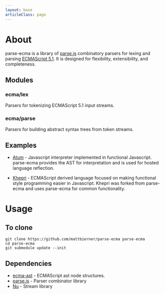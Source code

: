 ```yaml
---
layout: base
articleClass: page
---
```

# About

parse-ecma is a library of [parse.js][parsejs] combinatory parsers for lexing
and parsing [ECMAScript 5.1][ecma51]. It is designed for flexibility,
extensibility, and completeness.

## Modules

### ecma/lex ###
Parsers for tokenizing ECMAScript 5.1 input streams.

### ecma/parse ###
Parsers for building abstract syntax trees from token streams.

## Examples
* [Atum][atum] - Javascript interpreter implemented in functional Javascript.
  parse-ecma provides the AST for interpretation and is used for hosted language
  reflection.
   
* [Khepri][khepri] - ECMAScript derived language focused on making functional
style programming easier in Javascript. Khepri was forked from parse-ecma and 
uses parse-ecma for common functionality.


# Usage

## To clone ##
    git clone https://github.com/mattbierner/parse-ecma parse-ecma
    cd parse-ecma
    git submodule update --init


## Dependencies ##
* [ecma-ast][ecmaast] - ECMAScript ast node structures.
* [parse.js][parsejs] - Parser combinator library
* [Nu][nu] - Stream library



[ecmaast]: https://github.com/mattbierner/ecma-ast
[parsejs]: https://github.com/mattbierner/parse.js
[ecma51]: http://www.ecma-international.org/publications/standards/Ecma-262.htm
[parseapi]: https://developer.mozilla.org/en-US/docs/SpiderMonkey/Parser_API
[nu]: https://github.com/mattbierner/nu
[atum]: https://github.com/mattbierner/atum
[khepri]: https://github.com/mattbierner/khepri
